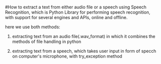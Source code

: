 #How to extract a text from either audio file or a speech using Speech Recognition, which is Python 
Library for performing speech recognition, with support for several engines and APIs, online and offline.

here we use both methods:
1. extracting text from an audio file(.wav_format) in which it combines the methods of file handling in python

2. extracting text from a speech, which takes user input in form of specch on computer's microphone, with try_exception method
